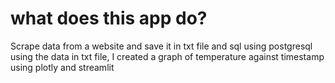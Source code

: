 # what does this app do?
Scrape data from a website and save it in  txt file and sql using postgresql 
using the data in txt file, 
I created a graph of temperature against timestamp using plotly and streamlit